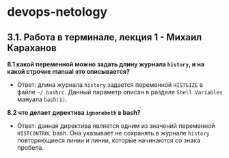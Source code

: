 # devops-netology

## 3.1. Работа в терминале, лекция 1 - Михаил Караханов

**8.1 какой переменной можно задать длину журнала `history`, и на какой строчке manual это описывается?**
- Ответ: длина журнала `history` задается переменной `HISTSIZE` в файле `~/.bashrc`. Данный параметр описан
в разделе `Shell Variables` мануала `bash(1)`.

**8.2 что делает директива `ignoreboth` в bash?**
- Ответ: данная директива является одним из значений переменной `HISTCONTROL` bash. Она указывает не сохранять
в журнале `history` повторяющиеся линии и линии, которые начинаются со знака пробела.